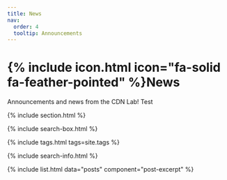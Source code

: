 ```yaml
---
title: News
nav:
  order: 4
  tooltip: Announcements
---
```


# {% include icon.html icon="fa-solid fa-feather-pointed" %}News

Announcements and news from the CDN Lab! Test

{% include section.html %}

{% include search-box.html %}

{% include tags.html tags=site.tags %}

{% include search-info.html %}

{% include list.html data="posts" component="post-excerpt" %}
